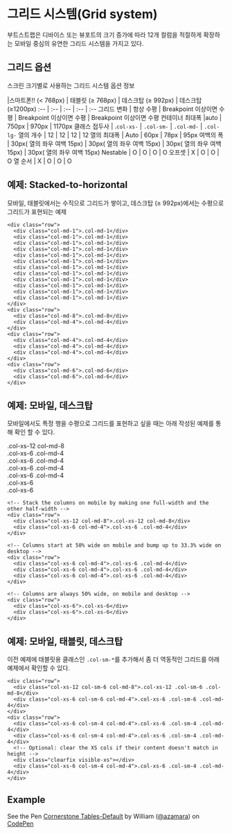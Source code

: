 <!--
{
    "id": 4101,
    "title": "그리드 시스템(Grid System)",
    "outline": "부트스트랩은 디바이스 또는 뷰포트의 크기 증가에 따라 12개 컬럼을 적절하게 확장하는 모바일 중심의 유연한 그리드 시스템을 가지고 있다. ",
    "tags": ["widget", "base"],
    "section": "Base",
    "order": [4, 1, 1],
    "thumbnail": "4.1.01.grid-system.png"
}
-->

# 그리드 시스템(Grid system)

부트스트랩은 디바이스 또는 뷰포트의 크기 증가에 따라 12개 컬럼을 적절하게 확장하는 모바일 중심의 유연한 그리드 시스템을 가지고 있다.


## 그리드 옵션
스크린 크기별로 사용하는 그리드 시스템 옵션 정보

|스마트폰!! (< 768px) | 태블릿 (≥ 768px)  | 데스크탑 (≥ 992px)  | 데스크탑(≥1200px)
:-- | :-- | :-- | :-- | :--
그리드 변화 | 항상 수평 | Breakpoint 이상이면 수평 | Breakpoint 이상이면 수평 | Breakpoint 이상이면 수평
컨테이너 최대폭 |auto | 750px | 970px | 1170px
클래스 접두사 | .`col-xs-` | `.col-sm-` | `.col-md-` | `.col-lg-`
열의 개수 | 12 | 12 | 12 | 12
열의 최대폭 | Auto | 60px | 78px | 95px
여백의 폭 | 30px( 열의 좌우 여백 15px) | 30px( 열의 좌우 여백 15px) | 30px( 열의 좌우 여백 15px) | 30px( 열의 좌우 여백 15px)
Nestable | O | O | O | O
오프셋 | X | O | O | O
열 순서 | X | O | O | O



## 예제: Stacked-to-horizontal
모바일, 태블릿에서는 수직으로 그리드가 쌓이고, 데스크탑 (≥ 992px)에서는 수평으로 그리드가 표현되는 예제

```
<div class="row">
  <div class="col-md-1">.col-md-1</div>
  <div class="col-md-1">.col-md-1</div>
  <div class="col-md-1">.col-md-1</div>
  <div class="col-md-1">.col-md-1</div>
  <div class="col-md-1">.col-md-1</div>
  <div class="col-md-1">.col-md-1</div>
  <div class="col-md-1">.col-md-1</div>
  <div class="col-md-1">.col-md-1</div>
  <div class="col-md-1">.col-md-1</div>
  <div class="col-md-1">.col-md-1</div>
  <div class="col-md-1">.col-md-1</div>
  <div class="col-md-1">.col-md-1</div>
</div>
<div class="row">
  <div class="col-md-8">.col-md-8</div>
  <div class="col-md-4">.col-md-4</div>
</div>
<div class="row">
  <div class="col-md-4">.col-md-4</div>
  <div class="col-md-4">.col-md-4</div>
  <div class="col-md-4">.col-md-4</div>
</div>
<div class="row">
  <div class="col-md-6">.col-md-6</div>
  <div class="col-md-6">.col-md-6</div>
</div>
```


## 예제: 모바일, 데스크탑
모바일에서도 특정 행을 수평으로 그리드를 표현하고 싶을 때는 아래 작성된 예제를 통해 확인 할 수 있다.


<div class="show-grid">
    <div class="row">
      <div class="col-xs-12 col-md-8">.col-xs-12 col-md-8</div>
      <div class="col-xs-6 col-md-4">.col-xs-6 .col-md-4</div>
    </div>
    <div class="row">
      <div class="col-xs-6 col-md-4">.col-xs-6 .col-md-4</div>
      <div class="col-xs-6 col-md-4">.col-xs-6 .col-md-4</div>
      <div class="col-xs-6 col-md-4">.col-xs-6 .col-md-4</div>
    </div>
    <div class="row">
      <div class="col-xs-6">.col-xs-6</div>
      <div class="col-xs-6">.col-xs-6</div>
    </div>
</div>

```
<!-- Stack the columns on mobile by making one full-width and the other half-width -->
<div class="row">
  <div class="col-xs-12 col-md-8">.col-xs-12 col-md-8</div>
  <div class="col-xs-6 col-md-4">.col-xs-6 .col-md-4</div>
</div>

<!-- Columns start at 50% wide on mobile and bump up to 33.3% wide on desktop -->
<div class="row">
  <div class="col-xs-6 col-md-4">.col-xs-6 .col-md-4</div>
  <div class="col-xs-6 col-md-4">.col-xs-6 .col-md-4</div>
  <div class="col-xs-6 col-md-4">.col-xs-6 .col-md-4</div>
</div>

<!-- Columns are always 50% wide, on mobile and desktop -->
<div class="row">
  <div class="col-xs-6">.col-xs-6</div>
  <div class="col-xs-6">.col-xs-6</div>
</div>
```

## 예제: 모바일, 태블릿, 데스크탑
이전 예제에 태블릿용 클래스인 `.col-sm-*`를 추가해서 좀 더 역동적인 그리드를 아래 예제에서 확인할 수 있다.

```
<div class="row">
  <div class="col-xs-12 col-sm-6 col-md-8">.col-xs-12 .col-sm-6 .col-md-8</div>
  <div class="col-xs-6 col-sm-6 col-md-4">.col-xs-6 .col-sm-6 .col-md-4</div>
</div>
<div class="row">
  <div class="col-xs-6 col-sm-4 col-md-4">.col-xs-6 .col-sm-4 .col-md-4</div>
  <div class="col-xs-6 col-sm-4 col-md-4">.col-xs-6 .col-sm-4 .col-md-4</div>
  <!-- Optional: clear the XS cols if their content doesn't match in height -->
  <div class="clearfix visible-xs"></div>
  <div class="col-xs-6 col-sm-4 col-md-4">.col-xs-6 .col-sm-4 .col-md-4</div>
</div>
```

## Example
<p data-height="268" data-theme-id="1127" data-slug-hash="niDyg" data-user="azamara" data-default-tab="result" class='codepen'>See the Pen <a href='http://codepen.io/azamara/pen/niDyg'>Cornerstone Tables-Default</a> by William (<a href='http://codepen.io/azamara'>@azamara</a>) on <a href='http://codepen.io'>CodePen</a></p>
<script async src="http://codepen.io/assets/embed/ei.js"></script>